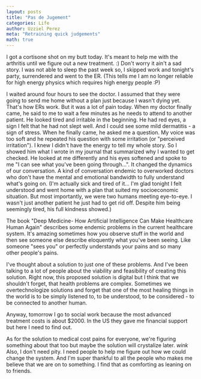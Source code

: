 ```yaml
---
layout: posts
title: "Pas de Jugement"
categories: Life
author: Uzziel Perez
meta: "Retraining quick judgements"
math: true
---
```



I got a cortisone shot on my butt today. It's meant to help me with the arthritis until we figure out a new treatment. :)
Don't worry it ain't a sad story. I was not able to sleep the past week so, I skipped work and tonight's party, surrendered and went to the ER. (This tells me I am no longer reliable for high energy physics which requires high energy people :P)

I waited around four hours to see the doctor. I assumed that they were going to send me home without a plan just because I wasn't dying yet.
That's how ERs work. But it was a lot of pain today. When my doctor finally came, he said to me to wait a few minutes as he needs to attend to another patient. He looked tired and irritable in the beginning.
He had red eyes, a sign I felt that he had not slept well. And I could see some mild dermatitis - a sign of stress. When he finally came, he asked me a question. My voice was too soft and he repeated his question with some irritation (or "perceived irritation").
I knew I didn't have the energy to tell my whole story. So I showed him what I wrote in my journal that summarized why I wanted to get checked. He looked at me differently and his eyes softened and spoke to me "I can see what you've been going through...".
It changed the dynamics of our conversation. A kind of conversation endemic to overworked doctors who don't have the mental and emotional bandwidth to fully understand what's going on. (I'm actually sick and tired of it... I'm glad tonight I felt understood and went home with a plan that suited my socioeconomic situation. But most importantly, we were two humans meeting eye-to-eye. I wasn't just another patient he just had to get rid off. Despite him being seemingly tired, his full kindness showed.)

The book "Deep Medicine- How Artificial Intelligence Can Make Healthcare Human Again" describes some endemic problems in the current healthcare system. It's amazing sometimes how you observe stuff in the world and then see someone else describe eloquently what you've been seeing. Like someone "sees you" or perfectly understands your pains and so many other people's pains.

I've thought about a solution to just one of these problems. And I've been talking to a lot of people about the viability and feasibility of creating this solution. Right now, this proposed solution is digital but I think that we shouldn't forget, that health problems are complex. Sometimes we overtechnologize solutions and forget that one of the most healing things in the world is to be simply listened to, to be understood, to be considered - to be connected to another human.

Anyway, tomorrow I go to social work because the most advanced treatment costs is about $2000. In the US they gave me financial support but here I need to find out.

As for the solution to medical cost pains for everyone, we're figuring something about that too but maybe the solution will crystalize later. *wink*
Also, I don't need pity. I need people to help me figure out how we could change the system. And I'm super thankful to all the people who makes me believe that we are on to something. I find that as comforting as leaning on to friends.
